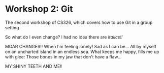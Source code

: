 # Workshop 2: Git

The second workshop of CS326, which covers how to use Git in a group setting.

So what do I even change?
I had no idea there are *italics!!*

MOAR CHANGES!! When I'm feeling lonely! Sad as I can be...
All by myself on an uncharted island in an endless sea.
What keeps me happy, fills me up with glee:
Those bones in my jaw that don't have a flaw...

MY SHINY TEETH AND ME!!
